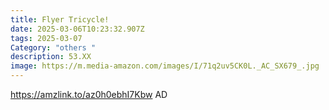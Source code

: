 ```yaml
---
title: Flyer Tricycle!
date: 2025-03-06T10:23:32.907Z
tags: 2025-03-07
Category: "others "
description: 53.XX
image: https://m.media-amazon.com/images/I/71q2uv5CK0L._AC_SX679_.jpg
---
```

https://amzlink.to/az0h0ebhI7Kbw AD